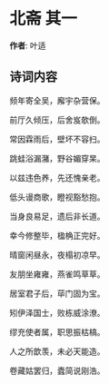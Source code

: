 # 北斋  其一

**作者**: 叶适

## 诗词内容

频年寄全吴，廨宇杂营保。

前厅久倾压，后舍岌欹倒。

常因霖雨后，壁坏不容扫。

跳蛙浴漏潴，野谷媚穿杲。

以兹违色养，先还愧亲老。

低头谩商歌，瞪视豁愁抱。

当身良易足，遗后非长道。

幸今修整毕，楹桷正完好。

晴窗闲昼永，夜榻初凉早。

友朋坐雍雍，燕雀鸣草草。

居室君子后，荜门固为宝。

矧伊泽国士，败栋威涂潦。

缪充使者属，职思振枯槁。

人之所歆羡，未必天能造。

卷藏姑罢归，蠹简说刚浩。

